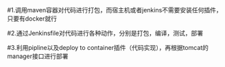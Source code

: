 #1.调用maven容器对代码进行打包，而宿主机或者jenkins不需要安装任何插件，只要有docker就行



#2.通过Jenkinsfile对代码进行各种动作，分别是打包，编译，测试，部署



#3.利用pipline以及deploy to container插件（代码实现），再根据tomcat的manager接口进行部署
